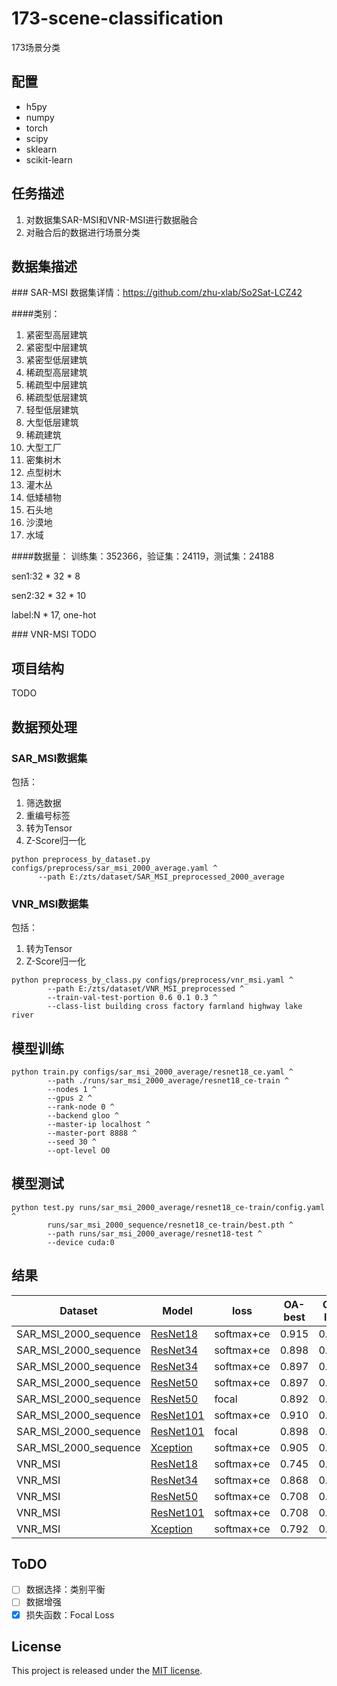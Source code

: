# 173-scene-classification
173场景分类

## <a name='requirements'> </a>配置
- h5py
- numpy
- torch 
- scipy 
- sklearn 
- scikit-learn

## <a name='task'> </a>任务描述
1. 对数据集SAR-MSI和VNR-MSI进行数据融合
2. 对融合后的数据进行场景分类

## <a name='dataset'> </a>数据集描述
###<a name='dataset-sm'> </a>SAR-MSI
数据集详情：https://github.com/zhu-xlab/So2Sat-LCZ42

####类别：
1. 紧密型高层建筑
2. 紧密型中层建筑
3. 紧密型低层建筑
4. 稀疏型高层建筑
5. 稀疏型中层建筑
6. 稀疏型低层建筑
7. 轻型低层建筑
8. 大型低层建筑
9. 稀疏建筑
10. 大型工厂
11. 密集树木
12. 点型树木
13. 灌木丛
14. 低矮植物
15. 石头地
16. 沙漠地
17. 水域

####数据量：
训练集：352366，验证集：24119，测试集：24188

sen1:32 * 32 * 8

sen2:32 * 32 * 10

label:N * 17, one-hot

###<a name='dataset-vm'> </a> VNR-MSI
TODO

## <a name='structure'> </a>项目结构
TODO

## <a name='preprocess'> </a>数据预处理
### SAR_MSI数据集
包括：
1. 筛选数据
2. 重编号标签
3. 转为Tensor
4. Z-Score归一化
```shell
python preprocess_by_dataset.py configs/preprocess/sar_msi_2000_average.yaml ^
      --path E:/zts/dataset/SAR_MSI_preprocessed_2000_average
```
### VNR_MSI数据集

包括：

1. 转为Tensor
2. Z-Score归一化

```shell
python preprocess_by_class.py configs/preprocess/vnr_msi.yaml ^
        --path E:/zts/dataset/VNR_MSI_preprocessed ^
        --train-val-test-portion 0.6 0.1 0.3 ^
        --class-list building cross factory farmland highway lake river
```

## <a name='train'> </a>模型训练
```shell
python train.py configs/sar_msi_2000_average/resnet18_ce.yaml ^
        --path ./runs/sar_msi_2000_average/resnet18_ce-train ^
        --nodes 1 ^
        --gpus 2 ^
        --rank-node 0 ^
        --backend gloo ^
        --master-ip localhost ^
        --master-port 8888 ^
        --seed 30 ^
        --opt-level O0
```

## <a name='test'> </a>模型测试
```shell
python test.py runs/sar_msi_2000_average/resnet18_ce-train/config.yaml ^
        runs/sar_msi_2000_sequence/resnet18_ce-train/best.pth ^
        --path runs/sar_msi_2000_average/resnet18-test ^
        --device cuda:0
```

## <a name='result'> </a>结果

| Dataset | Model                                             | loss       | OA-best | OA-last |
|---------|---------------------------------------------------|------------|---------|---------|
| SAR_MSI_2000_sequence | [ResNet18](configs/sar_msi_2000_sequence/resnet18_ce.yaml)      | softmax+ce | 0.915   | 0.898   |
| SAR_MSI_2000_sequence | [ResNet34](configs/sar_msi_2000_sequence/resnet34_ce.yaml)      | softmax+ce | 0.898   | 0.850   |
| SAR_MSI_2000_sequence | [ResNet34](configs/sar_msi_2000_sequence/resnet34_focal.yaml)   | softmax+ce | 0.897   | 0.890   |
| SAR_MSI_2000_sequence | [ResNet50](configs/sar_msi_2000_sequence/resnet50_ce.yaml)      | softmax+ce | 0.897   | 0.898   |
| SAR_MSI_2000_sequence | [ResNet50](configs/sar_msi_2000_sequence/resnet50_focal.yaml)   | focal      | 0.892   | 0.897   |   
| SAR_MSI_2000_sequence | [ResNet101](configs/sar_msi_2000_sequence/resnet101_ce.yaml)    | softmax+ce | 0.910   | 0.892   |
| SAR_MSI_2000_sequence | [ResNet101](configs/sar_msi_2000_sequence/resnet101_focal.yaml) | focal      | 0.898   | 0.883   | 
| SAR_MSI_2000_sequence | [Xception](configs/sar_msi_2000_sequence/xception_ce.yaml)      | softmax+ce | 0.905   | 0.903   |
| VNR_MSI | [ResNet18](configs/vnr_msi/resnet18_ce.yaml)      | softmax+ce | 0.745   | 0.783   |
| VNR_MSI | [ResNet34](configs/vnr_msi/resnet34_ce.yaml)      | softmax+ce | 0.868   | 0.877   |
| VNR_MSI | [ResNet50](configs/vnr_msi/resnet50_ce.yaml)      | softmax+ce | 0.708   | 0.811   |
| VNR_MSI | [ResNet101](configs/vnr_msi/resnet101_ce.yaml)    | softmax+ce | 0.708   | 0.745   |
| VNR_MSI | [Xception](configs/vnr_msi/xception_ce.yaml)      | softmax+ce | 0.792   | 0.858   |

## <a name="todo"></a> ToDO
- [ ] 数据选择：类别平衡
- [ ] 数据增强   
- [x] 损失函数：Focal Loss

## <a name="license"></a> License

This project is released under the [MIT license](LICENSE).
